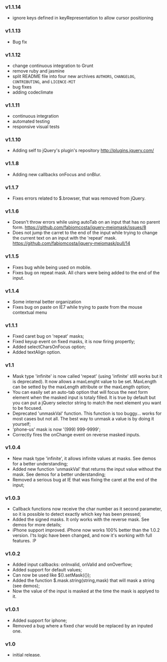 ### v1.1.14
* ignore keys defined in keyRepresentation to allow cursor positioning
### v1.1.13
* Bug fix

### v1.1.12
* change continuous integration to Grunt
* remove ruby and jasmine
* split README file into four new archives `AUTHORS`, `CHANGELOG`, `CONTRIBUTING`, and `LICENCE-MIT`
* bug fixes
* adding codeclimate

### v1.1.11
* continuous integration
* automated testing
* responsive visual tests

### v1.1.10
* Adding self to jQuery's plugin's repository http://plugins.jquery.com/

### v1.1.8
* Adding new callbacks onFocus and onBlur.

### v1.1.7
* Fixes errors related to $.browser, that was removed from jQuery.

### v1.1.6
* Doesn't throw errors while using autoTab on an input that has no parent form. https://github.com/fabiomcosta/jquery-meiomask/issues/8
* Does not jump the carret to the end of the input while trying to change the current text on an input with the 'repeat' mask. https://github.com/fabiomcosta/jquery-meiomask/pull/14

### v1.1.5
* Fixes bug while being used on mobile.
* Fixes bug on repeat mask. All chars were being added to the end of the input.

### v1.1.4
* Some internal better organization
* Fixes bug on paste on IE7 while trying to paste from the mouse contextual menu

### v1.1.1
* Fixed caret bug on 'repeat' masks;
* Fixed keyup event on fixed masks, it is now firing propertly;
* Added selectCharsOnFocus option;
* Added textAlign option.

### v1.1
* Mask type 'infinite' is now called 'repeat' (using 'infinite' still works but it is deprecated). It now allows a maxLenght value to be set. MaxLength can be setted by the maxLength attribute or the maxLength option;
* You can easily set an auto-tab option that will focus the next form element when the masked input is totaly filled. It is true by default but you can put a jQuery selector string to match the next element you want to be focused.
* Deprecated 'unmaskVal' function. This function is too buggy... works for most cases but not all. The best way to unmask a value is by doing it yourself;
* 'phone-us' mask is now '(999) 999-9999';
* Correctly fires the onChange event on reverse masked inputs.

### v1.0.4
* New mask type 'infinite', it allows infinite values at masks. See demos for a better understanding;
* Added new function 'unmaskVal' that returns the input value without the mask. See demos for a better understanding;
* Removed a serious bug at IE that was fixing the caret at the end of the input;

### v1.0.3
* Callback functions now receive the char number as it second parameter, so it is possible to detect exactly which key has been pressed;
* Added the signed masks. It only works with the reverse mask. See demos for more details;
* iPhone support improved. iPhone now works 100% better than the 1.0.2 version. I'ts logic have been changed, and now it's working with full features. :P

### v1.0.2
* Added input callbacks: onInvalid, onValid and onOverflow;
* Added support for default values;
* Can now be used like $().setMask({});
* Added the function $.mask.string(string,mask) that will mask a string (see demos);
* Now the value of the input is masked at the time the mask is applyed to it.

### v1.0.1
* Added support for iphone;
* Removed a bug where a fixed char would be replaced by an inputed one.

### v1.0
* initial release.
